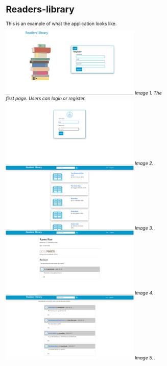 # Readers-library

This is an example of what the application looks like.

<img src="photos/Καταγραφή.PNG" width="400" height="200">
<i>Image 1. The first page. Users can login or register.</i>

<img src="photos/2.PNG" width="400" height="200">
<i>Image 2. .</i>

<img src="photos/3.PNG" width="400" height="200">
<i>Image 3. .</i>

<img src="photos/4.PNG" width="400" height="200">
<i>Image 4. .</i>

<img src="photos/5.PNG" width="400" height="200">
<i>Image 5. .</i>
